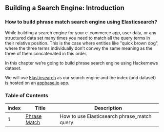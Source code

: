 ## Building a Search Engine: Introduction

### How to build phrase match search engine using Elasticsearch?

While building a search engine for your e-commerce app, user data, or any structured data set many times you need to match all the query terms in their relative position. This is the case where entities like "quick brown dog", where the three terms individually don’t convey the same meaning as the three of them concatenated in this order.

In this chapter we’re going to build phrase search engine using Hackernews dataset.

We will use [Elasticsearch](https://www.elastic.co/products/elasticsearch) as our search engine and the index (and dataset) is hosted on an [appbase.io](https://appbase.io) app.

### Table of Contents

| Index     | Title    | Description |
| ---------- | ---------- |---------|
| 1          | [Phrase Match](https://appbaseio.gitbooks.io/esc/content/phrase-search/phrase_match.html) | How to use Elasticsearch phrase_match query. |
